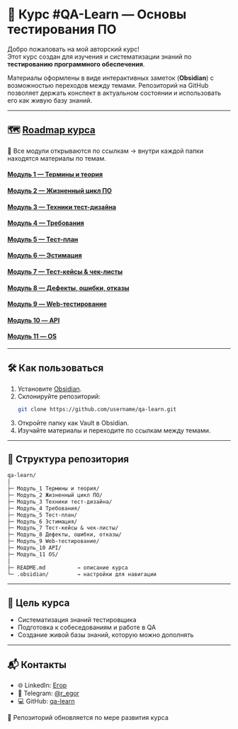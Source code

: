 # 📘 Курс #QA-Learn — Основы тестирования ПО

Добро пожаловать на мой авторский курс!  
Этот курс создан для изучения и систематизации знаний по **тестированию программного обеспечения**.  

Материалы оформлены в виде интерактивных заметок (**Obsidian**) с возможностью переходов между темами. Репозиторий на GitHub позволяет держать конспект в актуальном состоянии и использовать его как живую базу знаний.

---

## 🗺 [Roadmap курса](.O%20Курсе.md)
📂 Все модули открываются по ссылкам → внутри каждой папки находятся материалы по темам.

#### [Модуль 1 — Термины и теория](./Модуль_1%20Термины%20и%20теория)

#### [Модуль 2 — Жизненный цикл ПО](./Модуль_2%20Жизненный%20цикл%20ПО)

#### [Модуль 3 — Техники тест-дизайна](./Модуль_3%20Техники%20Тест-дизайна)

#### [Модуль 4 — Требования](./Модуль_4%20Требования)

#### [Модуль 5 — Тест-план](./Модуль_5%20Тест%20план)

#### [Модуль 6 — Эстимация](./Модуль_6%20Эстимация)

#### [Модуль 7 — Тест-кейсы & чек-листы](./Модуль_7%20Тест-кейс%20%26%20Чек-лист)

#### [Модуль 8 — Дефекты, ошибки, отказы](./Модуль_8%20Дефекты,%20Ошибки,%20Отказы)

#### [Модуль 9 — Web-тестирование](./Модуль_9%20WEB)

#### [Модуль 10 — API](./Модуль_10%20API)

#### [Модуль 11 — OS](./Модуль_11%20OS)

---

## 🛠 Как пользоваться
1. Установите [Obsidian](https://obsidian.md/).  
2. Склонируйте репозиторий:  
   ```bash
   git clone https://github.com/username/qa-learn.git
   ```
3. Откройте папку как Vault в Obsidian.
4. Изучайте материалы и переходите по ссылкам между темами.
---
## 📂 Структура репозитория

```txt
qa-learn/
│
├─ Модуль_1 Термины и теория/
├─ Модуль_2 Жизненный цикл ПО/
├─ Модуль_3 Техники тест-дизайна/
├─ Модуль_4 Требования/
├─ Модуль_5 Тест-план/
├─ Модуль_6 Эстимация/
├─ Модуль_7 Тест-кейсы & чек-листы/
├─ Модуль_8 Дефекты, ошибки, отказы/
├─ Модуль_9 Web-тестирование/
├─ Модуль_10 API/
├─ Модуль_11 OS/
│
├─ README.md          → описание курса
└─ .obsidian/         → настройки для навигации

```

---
## 🎯 Цель курса

- Систематизация знаний тестировщика
- Подготовка к собеседованиям и работе в QA
- Создание живой базы знаний, которую можно дополнять
---
## 📬 Контакты
- 🌐 LinkedIn: [Егор](https://www.linkedin.com/in/rukhovets)
- 📘 Telegram: [@r_egor](https://t.me/r_egor)
- 💻 GitHub: [qa-learn](https://github.com/username/qa-learn)
  
📌 Репозиторий обновляется по мере развития курса
